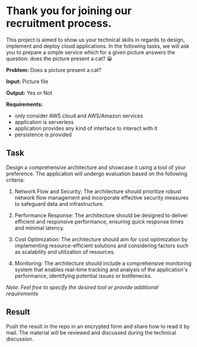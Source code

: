 # Thank you for joining our recruitment process.

This project is aimed to show us your technical skills in regards to design, implement and deploy cloud applications. In the following tasks, we will ask you to prepare a simple service which for a given picture answers the question: does the picture present a cat? 😀

**Problem:** Does a picture present a cat?

**Input:** Picture file

**Output:** Yes or Not

**Requirements:**

* only consider AWS cloud and AWS/Amazon services
* application is serverless
* application provides any kind of interface to interact with it
* persistence is provided

## Task 

Design a comprehensive architecture and showcase it using a tool of your preference. The application will undergo evaluation based on the following criteria:

1. Network Flow and Security: The architecture should prioritize robust network flow management and incorporate effective security measures to safeguard data and infrastructure.

2. Performance Response: The architecture should be designed to deliver efficient and responsive performance, ensuring quick response times and minimal latency.

3. Cost Optimization: The architecture should aim for cost optimization by implementing resource-efficient solutions and considering factors such as scalability and utilization of resources.

4. Monitoring: The architecture should include a comprehensive monitoring system that enables real-time tracking and analysis of the application's performance, identifying potential issues or bottlenecks.

*Note: Feel free to specify the desired tool or provide additional requirements*

## Result

Push the result in the repo in an encrypted form and share how to read it by mail. The material will be reviewed and discussed during the technical discussion.
